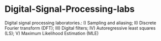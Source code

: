 # Digital-Signal-Processing-labs
Digital signal processing laboratories.:
I) Sampling and aliasing; 
II) Discrete Fourier transform (DFT); 
III) Digital filters; 
IV) Autoregressive least squares (LS); 
V) Maximum Likelihood Estimation (MLE)
